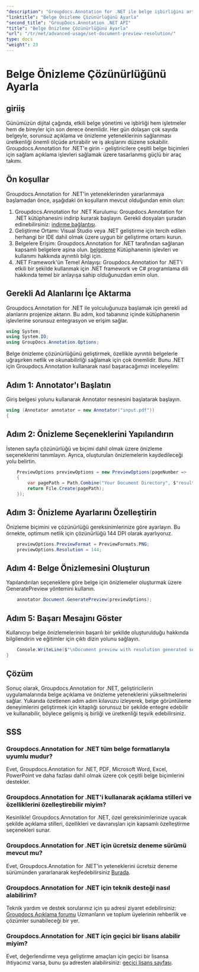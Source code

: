 ```yaml
---
"description": "Groupdocs.Annotation for .NET ile belge işbirliğini artırın, açıklama ekleme ve önizleme işlevlerini sorunsuz bir şekilde kolaylaştırın."
"linktitle": "Belge Önizleme Çözünürlüğünü Ayarla"
"second_title": "GroupDocs.Annotation .NET API"
"title": "Belge Önizleme Çözünürlüğünü Ayarla"
"url": "/tr/net/advanced-usage/set-document-preview-resolution/"
type: docs
"weight": 23
---
```


# Belge Önizleme Çözünürlüğünü Ayarla

## giriiş
Günümüzün dijital çağında, etkili belge yönetimi ve işbirliği hem işletmeler hem de bireyler için son derece önemlidir. Her gün dolaşan çok sayıda belgeyle, sorunsuz açıklama ve önizleme yeteneklerinin sağlanması üretkenliği önemli ölçüde artırabilir ve iş akışlarını düzene sokabilir. Groupdocs.Annotation for .NET'e girin - geliştiricilere çeşitli belge biçimleri için sağlam açıklama işlevleri sağlamak üzere tasarlanmış güçlü bir araç takımı.
## Ön koşullar
Groupdocs.Annotation for .NET'in yeteneklerinden yararlanmaya başlamadan önce, aşağıdaki ön koşulların mevcut olduğundan emin olun:
1. Groupdocs.Annotation for .NET Kurulumu: Groupdocs.Annotation for .NET kütüphanesini indirip kurarak başlayın. Gerekli dosyaları şuradan edinebilirsiniz: [indirme bağlantısı](https://releases.groupdocs.com/annotation/net/).
2. Geliştirme Ortamı: Visual Studio veya .NET geliştirme için tercih edilen herhangi bir IDE dahil olmak üzere uygun bir geliştirme ortamı kurun.
3. Belgelere Erişim: Groupdocs.Annotation for .NET tarafından sağlanan kapsamlı belgelere aşina olun. [belgeleme](https://tutorials.groupdocs.com/annotation/net/) Kütüphanenin işlevleri ve kullanımı hakkında ayrıntılı bilgi için.
4. .NET Framework'ün Temel Anlayışı: Groupdocs.Annotation for .NET'i etkili bir şekilde kullanmak için .NET framework ve C# programlama dili hakkında temel bir anlayışa sahip olduğunuzdan emin olun.

## Gerekli Ad Alanlarını İçe Aktarma
Groupdocs.Annotation for .NET ile yolculuğunuza başlamak için gerekli ad alanlarını projenize aktarın. Bu adım, kod tabanınız içinde kütüphanenin işlevlerine sorunsuz entegrasyon ve erişim sağlar.

```csharp
using System;
using System.IO;
using GroupDocs.Annotation.Options;
```

Belge önizleme çözünürlüğünü geliştirmek, özellikle ayrıntılı belgelerle uğraşırken netlik ve okunabilirliği sağlamak için çok önemlidir. Bunu .NET için Groupdocs.Annotation kullanarak nasıl başaracağımızı inceleyelim:
## Adım 1: Annotator'ı Başlatın
Giriş belgesi yolunu kullanarak Annotator nesnesini başlatarak başlayın.
```csharp
using (Annotator annotator = new Annotator("input.pdf"))
{
```
## Adım 2: Önizleme Seçeneklerini Yapılandırın
İstenen sayfa çözünürlüğü ve biçimi dahil olmak üzere önizleme seçeneklerini tanımlayın. Ayrıca, oluşturulan önizlemelerin kaydedileceği yolu belirtin.
```csharp
    PreviewOptions previewOptions = new PreviewOptions(pageNumber =>
    {
        var pagePath = Path.Combine("Your Document Directory", $"result_with_resolution_{pageNumber}.png");
        return File.Create(pagePath);
    });
```
## Adım 3: Önizleme Ayarlarını Özelleştirin
Önizleme biçimini ve çözünürlüğü gereksinimlerinize göre ayarlayın. Bu örnekte, optimum netlik için çözünürlüğü 144 DPI olarak ayarlıyoruz.
```csharp
    previewOptions.PreviewFormat = PreviewFormats.PNG;
    previewOptions.Resolution = 144;
```
## Adım 4: Belge Önizlemesini Oluşturun
Yapılandırılan seçeneklere göre belge için önizlemeler oluşturmak üzere GeneratePreview yöntemini kullanın.
```csharp
    annotator.Document.GeneratePreview(previewOptions);
```
## Adım 5: Başarı Mesajını Göster
Kullanıcıyı belge önizlemelerinin başarılı bir şekilde oluşturulduğu hakkında bilgilendirin ve eğitimler için çıktı dizin yolunu sağlayın.
```csharp
    Console.WriteLine($"\nDocument preview with resolution generated successfully.\nCheck output in {"Your Document Directory"}.");
}
```

## Çözüm
Sonuç olarak, Groupdocs.Annotation for .NET, geliştiricilerin uygulamalarında belge açıklama ve önizleme yeteneklerini yükseltmelerini sağlar. Yukarıda özetlenen adım adım kılavuzu izleyerek, belge görüntüleme deneyimlerini geliştirmek için kitaplığı sorunsuz bir şekilde entegre edebilir ve kullanabilir, böylece gelişmiş iş birliği ve üretkenliği teşvik edebilirsiniz.
## SSS
### Groupdocs.Annotation for .NET tüm belge formatlarıyla uyumlu mudur?
Evet, Groupdocs.Annotation for .NET, PDF, Microsoft Word, Excel, PowerPoint ve daha fazlası dahil olmak üzere çok çeşitli belge biçimlerini destekler.
### Groupdocs.Annotation for .NET'i kullanarak açıklama stilleri ve özelliklerini özelleştirebilir miyim?
Kesinlikle! Groupdocs.Annotation for .NET, özel gereksinimlerinize uyacak şekilde açıklama stilleri, özellikleri ve davranışları için kapsamlı özelleştirme seçenekleri sunar.
### Groupdocs.Annotation for .NET için ücretsiz deneme sürümü mevcut mu?
Evet, Groupdocs.Annotation for .NET'in yeteneklerini ücretsiz deneme sürümünden yararlanarak keşfedebilirsiniz [Burada](https://releases.groupdocs.com/).
### Groupdocs.Annotation for .NET için teknik desteği nasıl alabilirim?
Teknik yardım ve destek sorularınız için şu adresi ziyaret edebilirsiniz: [Groupdocs Açıklama forumu](https://forum.groupdocs.com/c/annotation/10) Uzmanların ve toplum üyelerinin rehberlik ve çözümler sunabileceği bir yer.
### Groupdocs.Annotation for .NET için geçici bir lisans alabilir miyim?
Evet, değerlendirme veya geliştirme amaçları için geçici bir lisansa ihtiyacınız varsa, bunu şu adresten alabilirsiniz: [geçici lisans sayfası](https://purchase.groupdocs.com/temporary-license/).